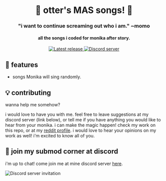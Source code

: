 <h1 align="center">🌻 otter's MAS songs! 🌻</h1>
<h3 align="center">"i want to continue screaming out who i am." ~momo</h3>
<h4 align="center">all the songs i coded for monika after story.</h4>
<p align="center">
  <a href="https://github.com/my-otter-self/otters-mas-songs/releases/latest">
    <img alt="Latest release" src="https://img.shields.io/github/v/release/my-otter-self/otter_MAS_songs">
  </a>
  <a href="https://mon.icu/discord">
    <img alt="Discord server" src="https://discordapp.com/api/guilds/970747033071804426/widget.png?style=shield">
  </a>
</p>

## 🌟 features
  
* songs Monika will sing randomly.

## 💡 contributing

wanna help me somehow?

i would love to have you with me. feel free to leave suggestions at my discord server (link below), or tell me if you have anything you would like to hear from your monika. i can make the magic happen!
check my work on this repo, or at my <a href="https://www.reddit.com/user/my-otter-self">reddit profile</a>. i would love to hear your opinions on my work as well! 
i'm excited to know all of you.

## 💬 join my submod corner at discord

i'm up to chat! come join me at mine discord server [here](https://mon.icu/discord).

![Discord server invitation](https://discordapp.com/api/guilds/970747033071804426/widget.png?style=banner3)
